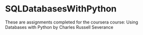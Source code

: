 # SQLDatabasesWithPython
These are assignments completed for the coursera course: Using Databases with Python by Charles Russell Severance
